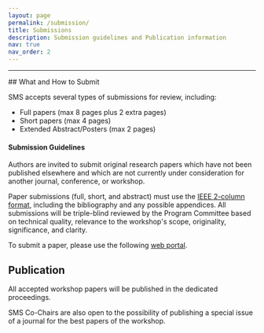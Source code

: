 ```yaml
---
layout: page
permalink: /submission/
title: Submissions
description: Submission guidelines and Publication information
nav: true
nav_order: 2
---
```

<hr>
## What and How to Submit 

SMS accepts several types of submissions for review, including:

- Full papers (max 8 pages plus 2 extra pages)
- Short papers (max 4 pages)
- Extended Abstract/Posters (max 2 pages)


#### Submission Guidelines

Authors are invited to submit original research papers which have not been published elsewhere and which are not currently under consideration for another journal, conference, or workshop.

Paper submissions (full, short, and abstract) must use the <a href="">IEEE 2-column format</a>, including the bibliography and any possible appendices. 
All submissions will be triple-blind reviewed by the Program Committee based on technical quality, relevance to the workshop's scope, originality, significance, and clarity. 

To submit a paper, please use the following <a href="">web portal</a>.


## Publication
All accepted workshop papers will be published in the dedicated proceedings.

SMS Co-Chairs are also open to the possibility of publishing a special issue of a journal for the best papers of the workshop.
